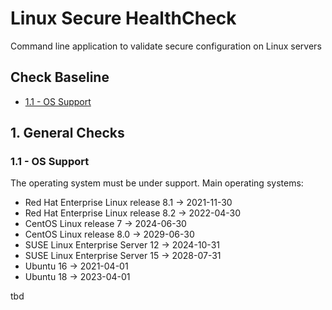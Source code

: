 # Linux Secure HealthCheck
 Command line application to validate secure configuration on Linux servers
 
 
<!-- TABLE OF CONTENTS -->
## Check Baseline

* [1.1 - OS Support](#1.1)



## 1. General Checks
### 1.1 - OS Support
The operating system must be under support.
Main operating systems:
* Red Hat Enterprise Linux release 8.1 -> 2021-11-30
* Red Hat Enterprise Linux release 8.2 -> 2022-04-30
* CentOS Linux release 7 -> 2024-06-30
* CentOS Linux release 8.0 -> 2029-06-30
* SUSE Linux Enterprise Server 12 -> 2024-10-31
* SUSE Linux Enterprise Server 15 -> 2028-07-31
* Ubuntu 16 -> 2021-04-01
* Ubuntu 18 -> 2023-04-01
            

tbd

